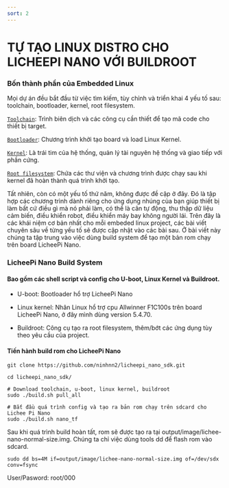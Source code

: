 ```yaml
---
sort: 2
---
```


# TỰ TẠO LINUX DISTRO CHO LICHEEPI NANO VỚI BUILDROOT

### Bốn thành phần của Embedded Linux

Mọi dự án đều bắt đầu từ việc tìm kiếm, tùy chỉnh và triển khai 4 yếu tố sau: toolchain, bootloader, kernel, root filesystem.

[`Toolchain`](./): Trình biên dịch và các công cụ cần thiết để tạo mã code cho thiết bị target.

[`Bootloader`](./): Chương trình khởi tạo board và load Linux Kernel.

[`Kernel`](./): Là trái tim của hệ thống, quản lý tài nguyên hệ thống và giao tiếp với phần cứng.

[`Root filesystem`](./): Chứa các thư viện và chương trình được chạy sau khi kernel đã hoàn thành quá trình khởi tạo.

Tất nhiên, còn có một yếu tố thứ năm, không được đề cập ở đây. Đó là tập hợp các chương trình dành riêng cho ứng dụng nhúng của bạn giúp thiết bị làm bất cứ điều gì mà nó phải làm, có thể là cân tự động, thu thập dữ liệu cảm biến, điều khiển robot, điều khiển máy bay không người lái.
Trên đây là các khái niệm cơ bản nhất cho mỗi embeded linux project, các bài viết chuyên sâu về từng yếu tố sẽ được cập nhật vào các bài sau. Ở bài viết này chúng ta tập trung vào việc dùng build system để tạo một bản rom chạy trên board LicheePi Nano.

### LicheePi Nano Build System

#### Bao gồm các shell script và config cho U-boot, Linux Kernel và Buildroot.

- U-boot: Bootloader hổ trợ LicheePi Nano

- Linux kernel: Nhân Linux hổ trợ cpu Allwinner F1C100s trên board LicheePi Nano, ở đây mình dùng version 5.4.70.

- Buildroot: Công cụ tạo ra root filesystem, thêm/bớt các ứng dụng tùy theo yêu cầu của project.

#### Tiến hành build rom cho LicheePi Nano

```shell
git clone https://github.com/ninhnn2/licheepi_nano_sdk.git

cd licheepi_nano_sdk/

# Download toolchain, u-boot, linux kernel, buildroot
sudo ./build.sh pull_all

# Bắt đầu quá trình config và tạo ra bản rom chạy trên sdcard cho Lichee Pi Nano
sudo ./build.sh nano_tf
```

Sau khi quá trình build hoàn tất, rom sẽ được tạo ra tại output/image/lichee-nano-normal-size.img. Chúng ta chỉ việc dùng tools dd để flash rom vào sdcard.

```shell
sudo dd bs=4M if=output/image/lichee-nano-normal-size.img of=/dev/sdx conv=fsync
```

User/Pasword: root/000

